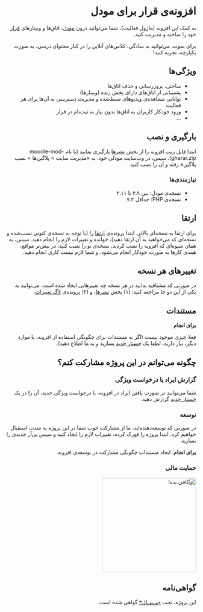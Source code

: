 <div dir="rtl">

# افزونه‌ی قرار برای مودل

به کمک این افزونه (ماژول فعالیت)، شما می‌توانید درون [مودل](https://moodle.org/)، اتاق‌ها و وبینارهای [قرار](https://gharar.ir) خود را ساخته و مدیریت کنید.

برای نمونه، می‌توانید به سادگی، کلاس‌های آنلاین را در کنار محتوای درسی، به صورت یکپارچه، تجربه کنید!

## ویژگی‌ها

-   ساختن، بروزرسانی و حذف اتاق‌ها
-   پشتیبانی از اتاق‌های دارای پخش زنده (وبینارها)
-   توانایی مشاهده‌ی ویدیوهای ضبط‌شده و مدیریت دسترسی به آن‌ها برای هر فعالیت
-   ورود خودکار کاربران به اتاق‌ها بدون نیاز به ثبت‌نام در قرار
-   ...

## بارگیری و نصب

ابتدا فایل زیپ افزونه را از بخش [نشرها](https://github.com/gharar/moodle-mod-gharar/releases) بارگیری نمایید (با نام moodle-mod-gharar.zip). سپس، در وب‌سایت مودلی خود، به «مدیریت سایت > پلاگین‌ها > نصب پلاگین» رفته و آن را نصب کنید.

### نیازمندی‌ها

-   نسخه‌ی مودل: بین ۳.۹ تا ۳.۱۱
-   نسخه‌ی PHP: حداقل ۷.۲

## ارتقا

برای ارتقا به نسخه‌ای بالاتر، ابتدا پرونده‌ی [ارتقا](./UPGRADE.md) را (با توجه به نسخه‌ی کنونی نصب‌شده و نسخه‌ای که می‌خواهید به آن ارتقا دهید)، خوانده و تغییرات لازم را انجام دهید. سپس، به همان شیوه‌ای که افزونه را نصب کردید، نسخه‌ی نو را نصب کنید. در بیش‌تر مواقع، همه‌ی کارها به صورت خودکار انجام می‌شود، و شما لازم نیست کاری انجام دهید.

## تغییرهای هر نسخه

در صورتی که مشتاقید بدانید در هر نسخه چه تغییرهایی ایجاد شده است، می‌توانید به یکی از این دو جا مراجعه کنید: (۱) بخش [نشرها](https://github.com/gharar/moodle-mod-gharar/releases)، و (۲) پرونده‌ی [لاگ تغییرات](./CHANGELOG.md).

## مستندات

**برای انجام**

فعلا چیزی موجود نیست (اگر به مستندات برای چگونگی استفاده از افزونه، یا موارد دیگر، نیاز دارید، لطفا یک [جستار جدید](https://github.com/gharar/moodle-mod-gharar/issues/new) بسازید و به ما اطلاع دهید).

## چگونه می‌توانم در این پروژه مشارکت کنم؟

### گزارش ایراد یا درخواست ویژگی

شما می‌توانید در صورت یافتن ایراد در افزونه، یا درخواست ویژگی جدید، آن را در یک [جستار جدید](https://github.com/gharar/moodle-mod-gharar/issues/new) گزارش دهید.

### توسعه

در صورتی که توسعه‌دهنده‌اید، ما از مشارکت خوب شما در این پروژه به شدت استقبال خواهیم کرد. ابتدا پروژه را فورک کرده، تغییرات لازم را ایجاد کنید و سپس پی‌آر جدیدی را بسازید.

**برای انجام**: ایجاد مستندات چگونگی مشارکت در توسعه‌ی افزونه.

### حمایت مالی

<p dir="rtl"><a href="https://coffeebede.ir/buycoffee/machitgarha"><img class="img-fluid" alt="کافی بده!" width="250px" src="https://coffeebede.ir/DashboardTemplateV2/app-assets/images/banner/default-yellow.svg" /></a></p>

## گواهی‌نامه

این پروژه، تحت [جی‌پی‌ال۳](./LICENSE.md) گواهی شده است.

</div>
